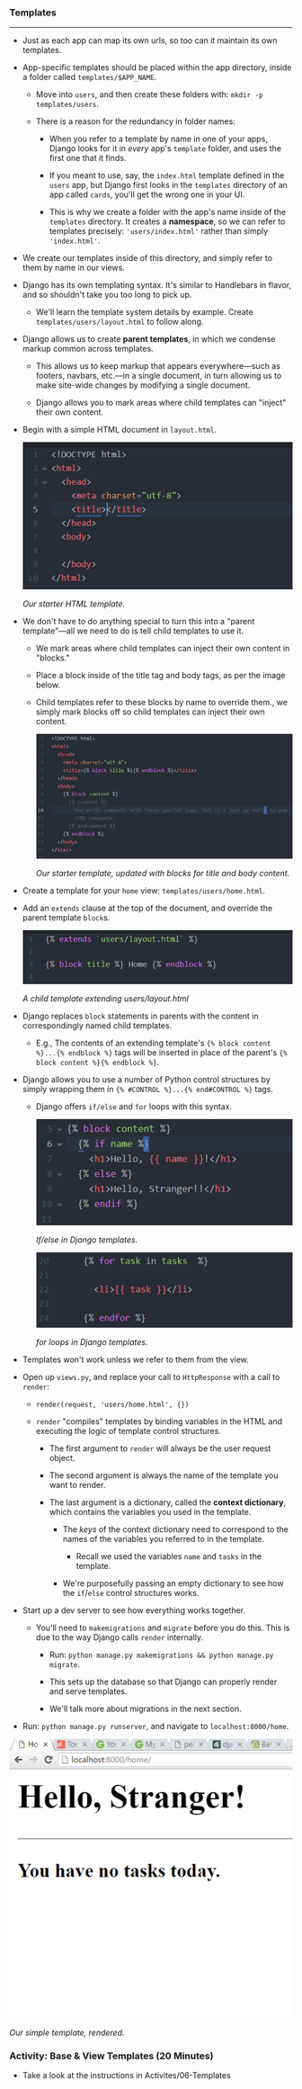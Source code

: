 ### Templates

- - -

* Just as each app can map its own urls, so too can it maintain its own templates.

* App-specific templates should be placed within the app directory, inside a folder called `templates/$APP_NAME`.

  * Move into `users`, and then create these folders with: `mkdir -p templates/users`.

  * There is a reason for the redundancy in folder names:

    * When you refer to a template by name in one of your apps, Django looks for it in _every_ app's `template` folder, and uses the first one that it finds.

    * If you meant to use, say, the `index.html` template defined in the `users` app, but Django first looks in the `templates` directory of an app called `cards`, you'll get the wrong one in your UI.

    * This is why we create a folder with the app's name inside of the `templates` directory. It creates a **namespace**, so we can refer to templates precisely: `'users/index.html'` rather than simply `'index.html'`.

* We create our templates inside of this directory, and simply refer to them by name in our views.

* Django has its own templating syntax. It's similar to Handlebars in flavor, and so shouldn't take you too long to pick up.

  * We'll learn the template system details by example. Create `templates/users/layout.html` to follow along.

* Django allows us to create **parent templates**, in which we condense markup common across templates.

  * This allows us to keep markup that appears everywhere—such as footers, navbars, etc.—in a single document, in turn allowing us to make site-wide changes by modifying a single document.

  * Django allows you to mark areas where child templates can "inject" their own content.

* Begin with a simple HTML document in `layout.html`.

  ![Our starter HTML template.](Images/7-starter-html.png)

  _Our starter HTML template._

* We don't have to do anything special to turn this into a "parent template"—all we need to do is tell child templates to use it.

  * We mark areas where child templates can inject their own content in "blocks."

  * Place a block inside of the title tag and body tags, as per the image below.

  * Child templates refer to these blocks by name to override them., we simply mark blocks off so child templates can inject their own content.

    ![Our starter template, updated with blocks for title and body content.](Images/7-layout-blocks.png)

    _Our starter template, updated with blocks for title and body content._

* Create a template for your `home` view: `templates/users/home.html`. 

* Add an `extends` clause at the top of the document, and override the parent template `block`s.

  ![A child template extending users/layout.html.](Images/7-child-extends.png)

  _A child template extending users/layout.html_

* Django replaces `block` statements in parents with the content in correspondingly named child templates.

  * E.g., The contents of an extending template's `{% block content %}...{% endblock %}` tags will be inserted in place of the parent's `{% block content %}{% endblock %}`.

* Django allows you to use a number of Python control structures by simply wrapping them in `{% #CONTROL %}...{% end#CONTROL %}` tags.

  * Django offers `if/else` and `for` loops with this syntax.

    ![If/else in Django templates.](Images/7-if-else-in-template.png)

    _If/else in Django templates._

    ![for loops in Django templates.](Images/7-for-in-template.png)

    _for loops in Django templates._

* Templates won't work unless we refer to them from the view. 

* Open up `views.py`, and replace your call to `HttpResponse` with a call to `render`:

  * `render(request, 'users/home.html', {})`

  * `render` "compiles" templates by binding variables in the HTML and executing the logic of template control structures.

    * The first argument to `render` will always be the user request object.

    * The second argument is always the name of the template you want to render.

    * The last argument is a dictionary, called the **context dictionary**, which contains the variables you used in the template.

      * The _keys_ of the context dictionary need to correspond to the names of the variables you referred to in the template.

        * Recall we used the variables `name` and `tasks` in the template.

      * We're purposefully passing an empty dictionary to see how the `if`/`else` control structures works.

* Start up a dev server to see how everything works together.

  * You'll need to `makemigrations` and `migrate` before you do this. This is due to the way Django calls `render` internally.

    * Run: `python manage.py makemigrations && python manage.py migrate`.

    * This sets up the database so that Django can properly render and serve templates.

    * We'll talk more about migrations in the next section.

* Run: `python manage.py runserver`, and navigate to `localhost:8000/home`.

![Our simple template, rendered.](Images/7-simple-template.png)

_Our simple template, rendered._

### Activity: Base & View Templates  (20 Minutes)

* Take a look at the instructions in Activites/06-Templates
